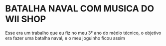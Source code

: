 # BATALHA NAVAL COM MUSICA DO WII SHOP
Esse era um trabalho que eu fiz no meu 3° ano do médio técnico, 
o objetivo era fazer uma batalha naval, e o meu joguinho ficou assim
